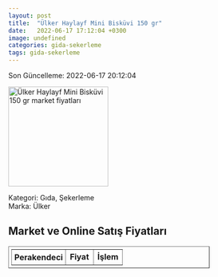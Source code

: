 ```yaml
---
layout: post
title:  "Ülker Haylayf Mini Bisküvi 150 gr"
date:   2022-06-17 17:12:04 +0300
image: undefined
categories: gida-sekerleme
tags: gida-sekerleme
---
```


Son Güncelleme: 2022-06-17 20:12:04

<img src="undefined" width="200" alt="Ülker Haylayf Mini Bisküvi 150 gr market fiyatları" />

Kategori: Gıda, Şekerleme
<br />
Marka: Ülker

<h2>Market ve Online Satış Fiyatları</h2>

<table border="1" style="padding: 5px;width:80%;">
  <tr>
    <td style="padding: 5px;"><strong>Perakendeci</strong></td>
    <td><strong>Fiyat</strong></td>
    <td><strong>İşlem</strong></td>
  </tr>
  
</table>
